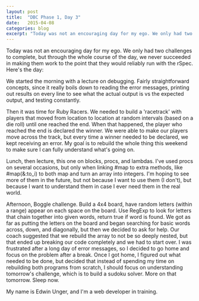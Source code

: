 ```yaml
---
layout: post
title:  "DBC Phase 1, Day 3"
date:   2015-04-08
categories: blog
excerpt: "Today was not an encouraging day for my ego. We only had two challenges to complete, but through the whole course of the day, we never succeeded in making them work to the point that they would reliably run with the rSpec. Here's the day:"
---
```


Today was not an encouraging day for my ego. We only had two challenges to complete, but through the whole course of the day, we never succeeded in making them work to the point that they would reliably run with the rSpec. Here's the day:

We started the morning with a lecture on debugging. Fairly straightforward concepts, since it really boils down to reading the error messages, printing out results on every line to see what the actual output is vs the expected output, and testing constantly.

Then it was time for Ruby Racers. We needed to build a 'racetrack' with players that moved from location to location at random intervals (based on a die roll) until one reached the end. When that happened, the player who reached the end is declared the winner. We were able to make our players move across the track, but every time a winner needed to be declared, we kept receiving an error. My goal is to rebuild the whole thing this weekend to make sure I can fully understand what's going on.

Lunch, then lecture, this one on blocks, procs, and lambdas. I've used procs on several occasions, but only when linking #map to extra methods, like #map(&:to_i) to both map and turn an array into integers. I'm hoping to see more of them in the future, but not because I want to use them (I don't), but because I want to understand them in case I ever need them in the real world.

Afternoon, Boggle challenge. Build a 4x4 board, have random letters (within a range) appear on each space on the board. Use RegExp to look for letters that chain together into given words, return true if word is found. We got as far as putting the letters on the board and began searching for basic words across, down, and diagonally, but then we decided to ask for help. Our coach suggested that we rebuild the array to not be so deeply nested, but that ended up breaking our code completely and we had to start over. I was frustrated after a long day of error messages, so I decided to go home and focus on the problem after a break. Once I got home, I figured out what needed to be done, but decided that instead of spending my time on rebuilding both programs from scratch, I should focus on understanding tomorrow's challenge, which is to build a sudoku solver. More on that tomorrow. Sleep now.

My name is Edwin Unger, and I'm a web developer in training.